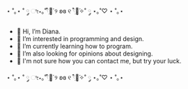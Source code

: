 ⋆ ˚｡⋆ ˚ ༘ ೀ⋆｡˚𓍢ִ໋🌷͙֒  ୨ ʚɞ ୧ 𓍢ִ໋🌷͙֒✧˚ ༘ ⋆｡˚♡ ⋆ ˚｡⋆

- 🍮 Hi, I’m Diana.
- 🍓 I’m interested in programming and design.
- 🍰 I’m currently learning how to program.
- 💌 I’m also looking for opinions about designing.
- 🧸 I'm not sure how you can contact me, but try your luck.

⋆ ˚｡⋆ ˚ ༘ ೀ⋆｡˚𓍢ִ໋🌷͙֒  ୨ ʚɞ ୧ 𓍢ִ໋🌷͙֒✧˚ ༘ ⋆｡˚♡ ⋆ ˚｡⋆

<!---
diana0ss/diana0ss is a ✨ special ✨ repository because its `README.md` (this file) appears on your GitHub profile.
You can click the Preview link to take a look at your changes.
--->
